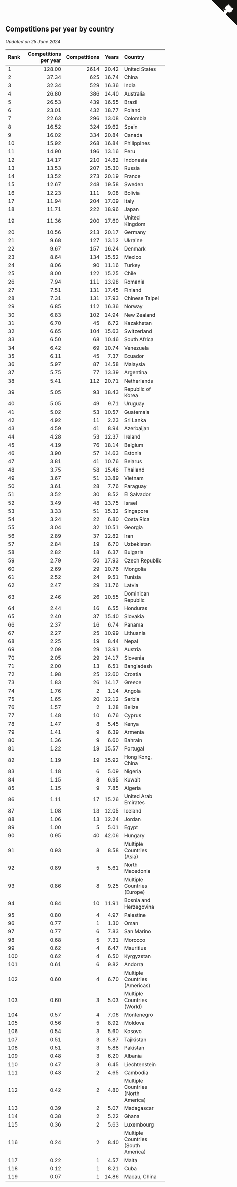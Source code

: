## Competitions per year by country

*Updated on 25 June 2024*

| Rank | Competitions per year | Competitions | Years | Country |
| :--- | ---: | ---: | ---: | :--- |
| 1 | 128.00 | 2614 | 20.42 | United States |
| 2 | 37.34 | 625 | 16.74 | China |
| 3 | 32.34 | 529 | 16.36 | India |
| 4 | 26.80 | 386 | 14.40 | Australia |
| 5 | 26.53 | 439 | 16.55 | Brazil |
| 6 | 23.01 | 432 | 18.77 | Poland |
| 7 | 22.63 | 296 | 13.08 | Colombia |
| 8 | 16.52 | 324 | 19.62 | Spain |
| 9 | 16.02 | 334 | 20.84 | Canada |
| 10 | 15.92 | 268 | 16.84 | Philippines |
| 11 | 14.90 | 196 | 13.16 | Peru |
| 12 | 14.17 | 210 | 14.82 | Indonesia |
| 13 | 13.53 | 207 | 15.30 | Russia |
| 14 | 13.52 | 273 | 20.19 | France |
| 15 | 12.67 | 248 | 19.58 | Sweden |
| 16 | 12.23 | 111 | 9.08 | Bolivia |
| 17 | 11.94 | 204 | 17.09 | Italy |
| 18 | 11.71 | 222 | 18.96 | Japan |
| 19 | 11.36 | 200 | 17.60 | United Kingdom |
| 20 | 10.56 | 213 | 20.17 | Germany |
| 21 | 9.68 | 127 | 13.12 | Ukraine |
| 22 | 9.67 | 157 | 16.24 | Denmark |
| 23 | 8.64 | 134 | 15.52 | Mexico |
| 24 | 8.06 | 90 | 11.16 | Turkey |
| 25 | 8.00 | 122 | 15.25 | Chile |
| 26 | 7.94 | 111 | 13.98 | Romania |
| 27 | 7.51 | 131 | 17.45 | Finland |
| 28 | 7.31 | 131 | 17.93 | Chinese Taipei |
| 29 | 6.85 | 112 | 16.36 | Norway |
| 30 | 6.83 | 102 | 14.94 | New Zealand |
| 31 | 6.70 | 45 | 6.72 | Kazakhstan |
| 32 | 6.65 | 104 | 15.63 | Switzerland |
| 33 | 6.50 | 68 | 10.46 | South Africa |
| 34 | 6.42 | 69 | 10.74 | Venezuela |
| 35 | 6.11 | 45 | 7.37 | Ecuador |
| 36 | 5.97 | 87 | 14.58 | Malaysia |
| 37 | 5.75 | 77 | 13.39 | Argentina |
| 38 | 5.41 | 112 | 20.71 | Netherlands |
| 39 | 5.05 | 93 | 18.43 | Republic of Korea |
| 40 | 5.05 | 49 | 9.71 | Uruguay |
| 41 | 5.02 | 53 | 10.57 | Guatemala |
| 42 | 4.92 | 11 | 2.23 | Sri Lanka |
| 43 | 4.59 | 41 | 8.94 | Azerbaijan |
| 44 | 4.28 | 53 | 12.37 | Ireland |
| 45 | 4.19 | 76 | 18.14 | Belgium |
| 46 | 3.90 | 57 | 14.63 | Estonia |
| 47 | 3.81 | 41 | 10.76 | Belarus |
| 48 | 3.75 | 58 | 15.46 | Thailand |
| 49 | 3.67 | 51 | 13.89 | Vietnam |
| 50 | 3.61 | 28 | 7.76 | Paraguay |
| 51 | 3.52 | 30 | 8.52 | El Salvador |
| 52 | 3.49 | 48 | 13.75 | Israel |
| 53 | 3.33 | 51 | 15.32 | Singapore |
| 54 | 3.24 | 22 | 6.80 | Costa Rica |
| 55 | 3.04 | 32 | 10.51 | Georgia |
| 56 | 2.89 | 37 | 12.82 | Iran |
| 57 | 2.84 | 19 | 6.70 | Uzbekistan |
| 58 | 2.82 | 18 | 6.37 | Bulgaria |
| 59 | 2.79 | 50 | 17.93 | Czech Republic |
| 60 | 2.69 | 29 | 10.76 | Mongolia |
| 61 | 2.52 | 24 | 9.51 | Tunisia |
| 62 | 2.47 | 29 | 11.76 | Latvia |
| 63 | 2.46 | 26 | 10.55 | Dominican Republic |
| 64 | 2.44 | 16 | 6.55 | Honduras |
| 65 | 2.40 | 37 | 15.40 | Slovakia |
| 66 | 2.37 | 16 | 6.74 | Panama |
| 67 | 2.27 | 25 | 10.99 | Lithuania |
| 68 | 2.25 | 19 | 8.44 | Nepal |
| 69 | 2.09 | 29 | 13.91 | Austria |
| 70 | 2.05 | 29 | 14.17 | Slovenia |
| 71 | 2.00 | 13 | 6.51 | Bangladesh |
| 72 | 1.98 | 25 | 12.60 | Croatia |
| 73 | 1.83 | 26 | 14.17 | Greece |
| 74 | 1.76 | 2 | 1.14 | Angola |
| 75 | 1.65 | 20 | 12.12 | Serbia |
| 76 | 1.57 | 2 | 1.28 | Belize |
| 77 | 1.48 | 10 | 6.76 | Cyprus |
| 78 | 1.47 | 8 | 5.45 | Kenya |
| 79 | 1.41 | 9 | 6.39 | Armenia |
| 80 | 1.36 | 9 | 6.60 | Bahrain |
| 81 | 1.22 | 19 | 15.57 | Portugal |
| 82 | 1.19 | 19 | 15.92 | Hong Kong, China |
| 83 | 1.18 | 6 | 5.09 | Nigeria |
| 84 | 1.15 | 8 | 6.95 | Kuwait |
| 85 | 1.15 | 9 | 7.85 | Algeria |
| 86 | 1.11 | 17 | 15.26 | United Arab Emirates |
| 87 | 1.08 | 13 | 12.05 | Iceland |
| 88 | 1.06 | 13 | 12.24 | Jordan |
| 89 | 1.00 | 5 | 5.01 | Egypt |
| 90 | 0.95 | 40 | 42.06 | Hungary |
| 91 | 0.93 | 8 | 8.58 | Multiple Countries (Asia) |
| 92 | 0.89 | 5 | 5.61 | North Macedonia |
| 93 | 0.86 | 8 | 9.25 | Multiple Countries (Europe) |
| 94 | 0.84 | 10 | 11.91 | Bosnia and Herzegovina |
| 95 | 0.80 | 4 | 4.97 | Palestine |
| 96 | 0.77 | 1 | 1.30 | Oman |
| 97 | 0.77 | 6 | 7.83 | San Marino |
| 98 | 0.68 | 5 | 7.31 | Morocco |
| 99 | 0.62 | 4 | 6.47 | Mauritius |
| 100 | 0.62 | 4 | 6.50 | Kyrgyzstan |
| 101 | 0.61 | 6 | 9.82 | Andorra |
| 102 | 0.60 | 4 | 6.70 | Multiple Countries (Americas) |
| 103 | 0.60 | 3 | 5.03 | Multiple Countries (World) |
| 104 | 0.57 | 4 | 7.06 | Montenegro |
| 105 | 0.56 | 5 | 8.92 | Moldova |
| 106 | 0.54 | 3 | 5.60 | Kosovo |
| 107 | 0.51 | 3 | 5.87 | Tajikistan |
| 108 | 0.51 | 3 | 5.88 | Pakistan |
| 109 | 0.48 | 3 | 6.20 | Albania |
| 110 | 0.47 | 3 | 6.45 | Liechtenstein |
| 111 | 0.43 | 2 | 4.65 | Cambodia |
| 112 | 0.42 | 2 | 4.80 | Multiple Countries (North America) |
| 113 | 0.39 | 2 | 5.07 | Madagascar |
| 114 | 0.38 | 2 | 5.22 | Ghana |
| 115 | 0.36 | 2 | 5.63 | Luxembourg |
| 116 | 0.24 | 2 | 8.40 | Multiple Countries (South America) |
| 117 | 0.22 | 1 | 4.57 | Malta |
| 118 | 0.12 | 1 | 8.21 | Cuba |
| 119 | 0.07 | 1 | 14.86 | Macau, China |


<a href="https://github.com/JustinTimeCuber/wca_statistics" class="github-corner" aria-label="View source on Github"><svg width="80" height="80" viewBox="0 0 250 250" style="fill:#151513; color:#fff; position: absolute; top: 0; border: 0; right: 0;" aria-hidden="true"><path d="M0,0 L115,115 L130,115 L142,142 L250,250 L250,0 Z"></path><path d="M128.3,109.0 C113.8,99.7 119.0,89.6 119.0,89.6 C122.0,82.7 120.5,78.6 120.5,78.6 C119.2,72.0 123.4,76.3 123.4,76.3 C127.3,80.9 125.5,87.3 125.5,87.3 C122.9,97.6 130.6,101.9 134.4,103.2" fill="currentColor" style="transform-origin: 130px 106px;" class="octo-arm"></path><path d="M115.0,115.0 C114.9,115.1 118.7,116.5 119.8,115.4 L133.7,101.6 C136.9,99.2 139.9,98.4 142.2,98.6 C133.8,88.0 127.5,74.4 143.8,58.0 C148.5,53.4 154.0,51.2 159.7,51.0 C160.3,49.4 163.2,43.6 171.4,40.1 C171.4,40.1 176.1,42.5 178.8,56.2 C183.1,58.6 187.2,61.8 190.9,65.4 C194.5,69.0 197.7,73.2 200.1,77.6 C213.8,80.2 216.3,84.9 216.3,84.9 C212.7,93.1 206.9,96.0 205.4,96.6 C205.1,102.4 203.0,107.8 198.3,112.5 C181.9,128.9 168.3,122.5 157.7,114.1 C157.9,116.9 156.7,120.9 152.7,124.9 L141.0,136.5 C139.8,137.7 141.6,141.9 141.8,141.8 Z" fill="currentColor" class="octo-body"></path></svg></a><style>.github-corner:hover .octo-arm{animation:octocat-wave 560ms ease-in-out}@keyframes octocat-wave{0%,100%{transform:rotate(0)}20%,60%{transform:rotate(-25deg)}40%,80%{transform:rotate(10deg)}}@media (max-width:500px){.github-corner:hover .octo-arm{animation:none}.github-corner .octo-arm{animation:octocat-wave 560ms ease-in-out}}</style>

